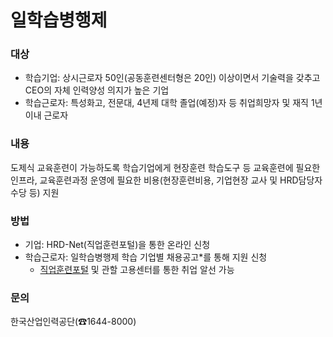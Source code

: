 # 일학습병행제

### 대상

- 학습기업: 상시근로자 50인(공동훈련센터형은 20인) 이상이면서 기술력을 갖추고 CEO의 자체 인력양성 의지가 높은 기업
- 학습근로자: 특성화고, 전문대, 4년제 대학 졸업(예정)자 등 취업희망자 및 재직 1년 이내 근로자

### 내용

도제식 교육훈련이 가능하도록 학습기업에게 현장훈련 학습도구 등 교육훈련에 필요한 인프라, 교육훈련과정 운영에 필요한 비용(현장훈련비용, 기업현장 교사 및 HRD담당자 수당 등) 지원

### 방법

- 기업: HRD-Net(직업훈련포털)을 통한 온라인 신청
- 학습근로자: 일학습병행제 학습 기업별 채용공고*를 통해 지원 신청
  * [직업훈련포털](http://www.hrd.go.kr) 및 관할 고용센터를 통한 취업 알선 가능 

### 문의

한국산업인력공단(☎1644-8000)
